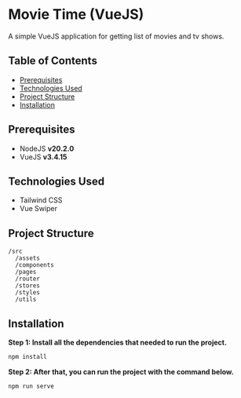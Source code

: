 # Movie Time (VueJS)

A simple VueJS application for getting list of movies and tv shows.

## Table of Contents

- [Prerequisites](#prerequisites)
- [Technologies Used](#technologies-used)
- [Project Structure](#project-structure)
- [Installation](#installation)

## Prerequisites

- NodeJS <b>v20.2.0</b>
- VueJS <b>v3.4.15</b>

## Technologies Used

- Tailwind CSS
- Vue Swiper

## Project Structure

```plaintext
/src
  /assets
  /components
  /pages
  /router
  /stores
  /styles
  /utils
```

## Installation

<b>Step 1: Install all the dependencies that needed to run the project.</b>

```bash
npm install
```
<b>Step 2: After that, you can run the project with the command below.</b>

```bash
npm run serve
```
